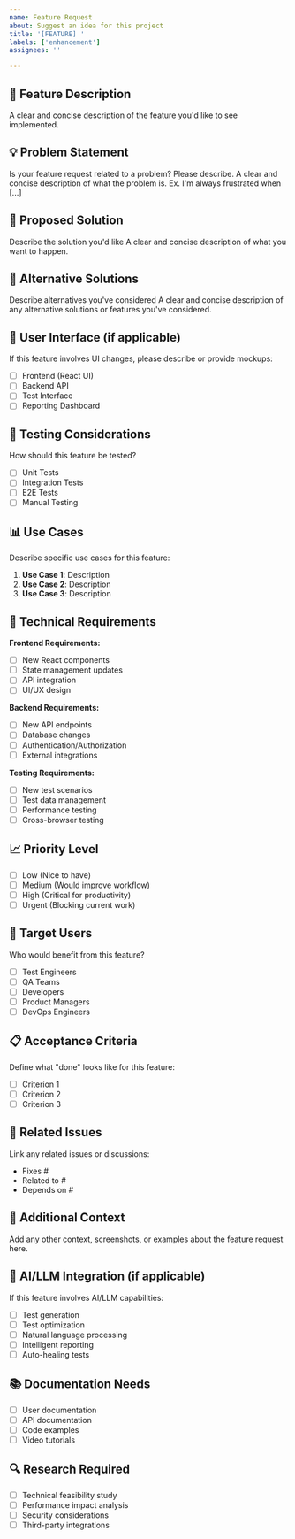 ```yaml
---
name: Feature Request
about: Suggest an idea for this project
title: '[FEATURE] '
labels: ['enhancement']
assignees: ''

---
```


## 🚀 Feature Description
A clear and concise description of the feature you'd like to see implemented.

## 💡 Problem Statement
Is your feature request related to a problem? Please describe.
A clear and concise description of what the problem is. Ex. I'm always frustrated when [...]

## 🎯 Proposed Solution
Describe the solution you'd like
A clear and concise description of what you want to happen.

## 🔄 Alternative Solutions
Describe alternatives you've considered
A clear and concise description of any alternative solutions or features you've considered.

## 🎨 User Interface (if applicable)
If this feature involves UI changes, please describe or provide mockups:
- [ ] Frontend (React UI)
- [ ] Backend API
- [ ] Test Interface
- [ ] Reporting Dashboard

## 🧪 Testing Considerations
How should this feature be tested?
- [ ] Unit Tests
- [ ] Integration Tests
- [ ] E2E Tests
- [ ] Manual Testing

## 📊 Use Cases
Describe specific use cases for this feature:
1. **Use Case 1**: Description
2. **Use Case 2**: Description
3. **Use Case 3**: Description

## 🔧 Technical Requirements
**Frontend Requirements:**
- [ ] New React components
- [ ] State management updates
- [ ] API integration
- [ ] UI/UX design

**Backend Requirements:**
- [ ] New API endpoints
- [ ] Database changes
- [ ] Authentication/Authorization
- [ ] External integrations

**Testing Requirements:**
- [ ] New test scenarios
- [ ] Test data management
- [ ] Performance testing
- [ ] Cross-browser testing

## 📈 Priority Level
- [ ] Low (Nice to have)
- [ ] Medium (Would improve workflow)
- [ ] High (Critical for productivity)
- [ ] Urgent (Blocking current work)

## 🎯 Target Users
Who would benefit from this feature?
- [ ] Test Engineers
- [ ] QA Teams
- [ ] Developers
- [ ] Product Managers
- [ ] DevOps Engineers

## 📋 Acceptance Criteria
Define what "done" looks like for this feature:
- [ ] Criterion 1
- [ ] Criterion 2
- [ ] Criterion 3

## 🔗 Related Issues
Link any related issues or discussions:
- Fixes #
- Related to #
- Depends on #

## 📝 Additional Context
Add any other context, screenshots, or examples about the feature request here.

## 🧠 AI/LLM Integration (if applicable)
If this feature involves AI/LLM capabilities:
- [ ] Test generation
- [ ] Test optimization
- [ ] Natural language processing
- [ ] Intelligent reporting
- [ ] Auto-healing tests

## 📚 Documentation Needs
- [ ] User documentation
- [ ] API documentation
- [ ] Code examples
- [ ] Video tutorials

## 🔍 Research Required
- [ ] Technical feasibility study
- [ ] Performance impact analysis
- [ ] Security considerations
- [ ] Third-party integrations
